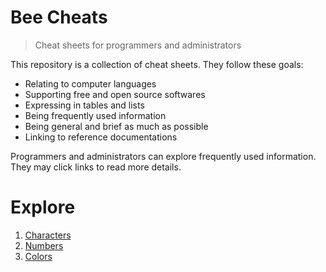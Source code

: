 # Bee Cheats
> Cheat sheets for programmers and administrators

This repository is a collection of cheat sheets. They follow these goals:

- Relating to computer languages
- Supporting free and open source softwares
- Expressing in tables and lists
- Being frequently used information
- Being general and brief as much as possible
- Linking to reference documentations

Programmers and administrators can explore frequently used information. They may click links to read more details.

# Explore

1. [Characters](doc/characters.md)
2. [Numbers](doc/numbers.md)
3. [Colors](doc/colors.md)
